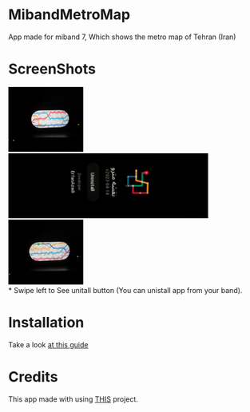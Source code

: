 # MibandMetroMap
App made for miband 7, Which shows the metro map of Tehran (Iran)

# ScreenShots
<div>
  <img src="https://github.com/ErfanAzadi/MibandMetroMap/blob/main/screen_shots/1.jpg" alt="MibandMetroMap Screenshot 1" width="150" height="130" style="display: inline-block;">
  <img src="https://github.com/ErfanAzadi/MibandMetroMap/blob/main/screen_shots/unistall.jpg" alt="MibandMetroMap Screenshot 2" width="400" height="130" style="display: inline-block;">
  <img src="https://github.com/ErfanAzadi/MibandMetroMap/blob/main/screen_shots/2.jpg" alt="MibandMetroMap Screenshot 3" width="150" height="130" style="display: inline-block;">
</div>
* Swipe left to See unitall button (You can unistall app from your band).

# Installation
Take a look [at this guide](https://melianmiko.ru/en/posts/sb7-install-guide/)

# Credits
This app made with using [THIS](https://github.com/melianmiko/zmake) project.
